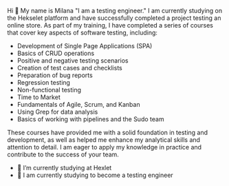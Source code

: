 Hi 👋 My name is Milana
"I am a testing engineer."
I am currently studying on the Hekselet platform and have successfully completed a project testing an online store. 
As part of my training, I have completed a series of courses that cover key aspects of software testing, including:

- Development of Single Page Applications (SPA)
- Basics of CRUD operations
- Positive and negative testing scenarios
- Creation of test cases and checklists
- Preparation of bug reports
- Regression testing
- Non-functional testing
- Time to Market
- Fundamentals of Agile, Scrum, and Kanban
- Using Grep for data analysis
- Basics of working with pipelines and the Sudo team

These courses have provided me with a solid foundation in testing and development, as well as helped me enhance my analytical skills and attention to detail. 
I am eager to apply my knowledge in practice and contribute to the success of your team.

- 🔭 I’m currently studying at Hexlet
- 🌱 I am currently studying to become a testing engineer
